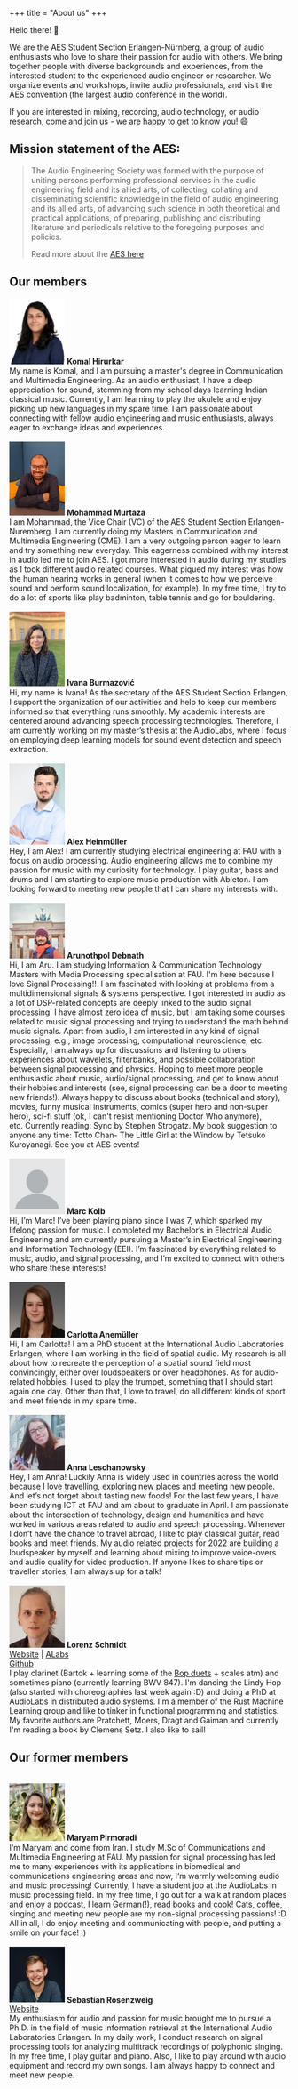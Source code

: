+++
title = "About us"
+++

Hello there! :wave:

We are the AES Student Section Erlangen-Nürnberg, a group of audio enthusiasts who love to share their passion for audio with others. We bring together people with diverse backgrounds and experiences, from the interested student to the experienced audio engineer or researcher. We organize events and workshops, invite audio professionals, and visit the AES convention (the largest audio conference in the world).

If you are interested in mixing, recording, audio technology, or audio research, come and join us - we are happy to get to know you! :smile:

## Mission statement of the AES:

> The Audio Engineering Society was formed with the purpose of uniting persons performing professional services in the audio engineering field and its allied arts, of collecting, collating and disseminating scientific knowledge in the field of audio engineering and its allied arts, of advancing such science in both theoretical and practical applications, of preparing, publishing and distributing literature and periodicals relative to the foregoing purposes and policies.
>
> Read more about the <a href="https://aes2.org/" target="_blank">AES here</a>

## Our members
<div class="member">
    <div class="profile">
        <img src="/komal.jpg" width=100/>
        <b>Komal Hirurkar</b><br />
    </div>
    <span>
        My name is Komal, and I am pursuing a master's degree in Communication and Multimedia Engineering. As an audio enthusiast, I have a deep appreciation for sound, stemming from my school days learning Indian classical music. Currently, I am learning to play the ukulele and enjoy picking up new languages in my spare time. I am passionate about connecting with fellow audio engineering and music enthusiasts, always eager to exchange ideas and experiences.
    </span>
</div>
<br>
<div class="member">
    <div class="profile">
        <img src="/mohammad.jpg" width=100/>
        <b>Mohammad Murtaza</b><br />
        <a href="#"></a>
    </div>
    <span>
    I am Mohammad, the Vice Chair (VC) of the AES Student Section Erlangen-Nuremberg. I am currently doing my Masters in Communication and Multimedia Engineering (CME). I am a very outgoing person eager to learn and try something new everyday. This eagerness combined with my interest in audio led me to join AES. I got more interested in audio during my studies as I took different audio related courses. What piqued my interest was how the human hearing works in general (when it comes to how we perceive sound and perform sound localization, for example). In my free time, I try to do a lot of sports like play badminton, table tennis and go for bouldering. 
    </span>
</div>
<br>
<div class="member">
    <div class="profile">
        <img src="/ivana.png" width=100/>
        <b>Ivana Burmazović</b><br />
        <a href="#"></a>
    </div>
    <span>
    Hi, my name is Ivana! As the secretary of the AES Student Section Erlangen, I support the organization of our activities and help to keep our members informed so that everything runs smoothly. My academic interests are centered around advancing speech processing technologies. Therefore, I am currently working on my master’s thesis at the AudioLabs, where I focus on employing deep learning models for sound event detection and speech extraction.
    </span>
</div>
<br>
<div class="member">
    <div class="profile">
        <img src="/alex.jpg" width=100/>
        <b>Alex Heinmüller</b><br />
        <a href="#"></a>
    </div>
    <span>
    Hey, I am Alex! I am currently studying electrical engineering at FAU with a focus on audio processing. Audio engineering allows me to combine my passion for music with my curiosity for technology. I play guitar, bass and drums and I am starting to explore music production with Ableton. I am looking forward to meeting new people that I can share my interests with.    </span>
</div>
<br>
<div class="member">
    <div class="profile">
        <img src="/aru.jpg" width=100/>
        <b>Arunothpol Debnath</b><br />
        <a href="#"></a>
    </div>
    <span>
    Hi, I am Aru. I am studying Information & Communication Technology Masters with Media Processing specialisation at FAU. I'm here because I love Signal Processing!!  I am fascinated with looking at problems from a multidimensional signals & systems perspective. I got interested in audio as a lot of DSP-related concepts are deeply linked to the audio signal processing. I have almost zero idea of music, but I am taking some courses related to music signal processing and trying to understand the math behind music signals. Apart from audio, I am interested in any kind of signal processing, e.g., image processing, computational neuroscience, etc. Especially, I am always up for discussions and listening to others experiences about wavelets, filterbanks, and possible collaboration between signal processing and physics. Hoping to meet more people enthusiastic about music, audio/signal processing, and get to know about their hobbies and interests (see, signal processing can be a door to meeting new friends!). Always happy to discuss about books (technical and story), movies, funny musical instruments, comics (super hero and non-super hero), sci-fi stuff (ok, I can't resist mentioning Doctor Who anymore), etc. Currently reading: Sync by Stephen Strogatz. My book suggestion to anyone any time: Totto Chan- The Little Girl at the Window by Tetsuko Kuroyanagi. See you at AES events!
    </span>
</div>
<br>
<div class="member">
    <div class="profile">
        <img src="/unknown.png" width=100/>
        <b>Marc Kolb</b><br />
        <a href="#"></a>
    </div>
    <span>
    Hi, I’m Marc! I’ve been playing piano since I was 7, which sparked my lifelong passion for music. I completed my Bachelor’s in Electrical Audio Engineering and am currently pursuing a Master’s in Electrical Engineering and Information Technology (EEI). I’m fascinated by everything related to music, audio, and signal processing, and I’m excited to connect with others who share these interests!
    </span>
</div>
<br>
<div class="member">
    <div class="profile">
        <img src="/carlotta.jpg" width=100/>
        <b>Carlotta Anemüller</b><br />
        <a href="#"></a>
    </div>
    <span>
    Hi, I am Carlotta! I am a PhD student at the International Audio Laboratories Erlangen, where I am working in the field of spatial audio. My research is all about how to recreate the perception of a spatial sound field most convincingly, either over loudspeakers or over headphones. 
As for audio-related hobbies, I used to play the trumpet, something that I should start again one day. Other than that, I love to travel, do all different kinds of sport and meet friends in my spare time.
    </span>
</div>
<br>
<div class="member">
    <div class="profile">
        <img src="/annaleschanowsky.jpg" width=100/>
        <b>Anna Leschanowsky</b><br />
        <a href="#"></a>
    </div>
    <span>
    Hey, I am Anna! Luckily Anna is widely used in countries across the world because I love travelling, exploring new places and meeting new people. And let’s not forget about tasting new foods! For the last few years, I have been studying ICT at FAU and am about to graduate in April. I am passionate about the intersection of technology, design and humanities and have worked in various areas related to audio and speech processing. Whenever I don’t have the chance to travel abroad, I like to play classical guitar, read books and meet friends. My audio related projects for 2022 are building a loudspeaker by myself and learning about mixing to improve voice-overs and audio quality for video production.
If anyone likes to share tips or traveller stories, I am always up for a talk!
    </span>
</div>
<br>
<div class="member">
    <div class="profile">
        <img src="/lorenz.jpg" width=100/>
        <b>Lorenz Schmidt</b><br />
        <a href="http://lorenzschmidt.com" target="_blank">Website</a> | <a href="https://www.audiolabs-erlangen.de/fau/assistant/lschmidt" target="_blank">ALabs</a><br /><a href="https://github.com/bytesnake/" target="_blank">Github</a>
    </div>
    <span>
        I play clarinet (Bartok + learning some of the <a href="https://www.amazon.com/Duets-Complete-Including-Vol-I-II-III/dp/B001ANVT10">Bop duets</a> + scales atm) and sometimes piano (currently learning BWV 847). I'm dancing the Lindy Hop (also started with choreographies last week again :D) and doing a PhD at AudioLabs in distributed audio systems. I'm a member of the Rust Machine Learning group and like to tinker in functional programming and statistics. My favorite authors are Pratchett, Moers, Dragt and Gaiman and currently I'm reading a book by Clemens Setz. I also like to sail!
    </span>
</div>

## Our former members

<br>
<div class="member">
    <div class="profile">
        <img src="/maryampirmoradi.jpg" width=100/>
        <b>Maryam Pirmoradi</b><br />
        <a href="#"></a>
    </div>
    <span>
    I‘m Maryam and come from Iran. I study M.Sc of Communications and Multimedia Engineering at FAU. My passion for signal processing has led me to many experiences with its applications in biomedical and communications engineering areas and now, I‘m warmly welcoming audio and music processing! Currently, I have a student job at the AudioLabs in music processing field.
    In my free time, I go out for a walk at random places and enjoy a podcast, I learn German(!), read books and cook! Cats, coffee, singing and meeting new people are my non-signal processing passions! :D
    All in all, I do enjoy meeting and communicating with people, and putting a smile on your face! :)
    </span>
</div>
<br>
<div class="member">
    <div class="profile">
        <img src="/sebastianrosenzweig.jpg" width=100/>
        <b>Sebastian Rosenzweig</b><br />
        <a href="https://www.audiolabs-erlangen.de/fau/assistant/rosenzweig" target="_blank">Website</a>
    </div>
    <span>
        My enthusiasm for audio and passion for music brought me to pursue a Ph.D. in the field of music information retrieval at the International Audio Laboratories Erlangen. In my daily work, I conduct research on signal processing tools for analyzing multitrack recordings of polyphonic singing. In my free time, I play guitar and piano. Also, I like to play around with audio equipment and record my own songs. I am always happy to connect and meet new people.
    </span>
</div>
<br>
